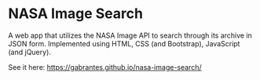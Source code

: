 # NASA Image Search

A web app that utilizes the NASA Image API to search through its archive in JSON form.
Implemented using HTML, CSS (and Bootstrap), JavaScript (and jQuery). 

See it here: https://gabrantes.github.io/nasa-image-search/
